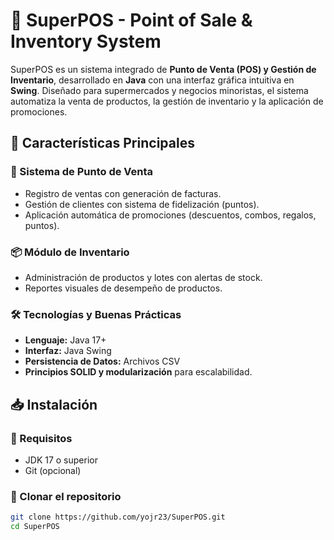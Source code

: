 # 🏪 SuperPOS - Point of Sale & Inventory System  

SuperPOS es un sistema integrado de **Punto de Venta (POS) y Gestión de Inventario**, desarrollado en **Java** con una interfaz gráfica intuitiva en **Swing**. Diseñado para supermercados y negocios minoristas, el sistema automatiza la venta de productos, la gestión de inventario y la aplicación de promociones.  

## 🚀 Características Principales  

### 📌 Sistema de Punto de Venta  
- Registro de ventas con generación de facturas.  
- Gestión de clientes con sistema de fidelización (puntos).  
- Aplicación automática de promociones (descuentos, combos, regalos, puntos).  

### 📦 Módulo de Inventario  
- Administración de productos y lotes con alertas de stock.  
- Reportes visuales de desempeño de productos.  

### 🛠️ Tecnologías y Buenas Prácticas  
- **Lenguaje:** Java 17+  
- **Interfaz:** Java Swing  
- **Persistencia de Datos:** Archivos CSV  
- **Principios SOLID y modularización** para escalabilidad.  

## 📥 Instalación  

### 🔹 Requisitos  
- JDK 17 o superior  
- Git (opcional)  

### 🔹 Clonar el repositorio  
```bash
git clone https://github.com/yojr23/SuperPOS.git
cd SuperPOS
